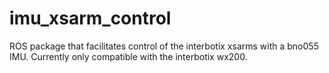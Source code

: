 # imu_xsarm_control
ROS package that facilitates control of the interbotix xsarms with a bno055 IMU. Currently only compatible with the interbotix wx200.
